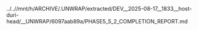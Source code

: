 ../..//mnt/h/ARCHIVE/.UNWRAP/extracted/DEV__2025-08-17__1833__host-duri-head/__UNWRAP/6097aab89a/PHASE5_5_2_COMPLETION_REPORT.md